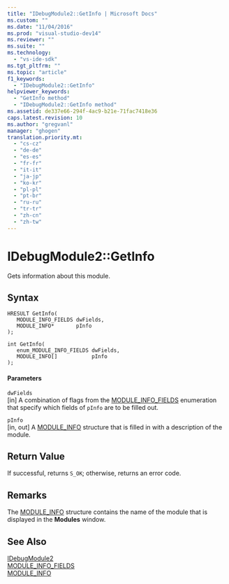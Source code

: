 ```yaml
---
title: "IDebugModule2::GetInfo | Microsoft Docs"
ms.custom: ""
ms.date: "11/04/2016"
ms.prod: "visual-studio-dev14"
ms.reviewer: ""
ms.suite: ""
ms.technology: 
  - "vs-ide-sdk"
ms.tgt_pltfrm: ""
ms.topic: "article"
f1_keywords: 
  - "IDebugModule2::GetInfo"
helpviewer_keywords: 
  - "GetInfo method"
  - "IDebugModule2::GetInfo method"
ms.assetid: de337e66-294f-4ac9-b21e-71fac7418e36
caps.latest.revision: 10
ms.author: "gregvanl"
manager: "ghogen"
translation.priority.mt: 
  - "cs-cz"
  - "de-de"
  - "es-es"
  - "fr-fr"
  - "it-it"
  - "ja-jp"
  - "ko-kr"
  - "pl-pl"
  - "pt-br"
  - "ru-ru"
  - "tr-tr"
  - "zh-cn"
  - "zh-tw"
---
```

# IDebugModule2::GetInfo
Gets information about this module.  
  
## Syntax  
  
```cpp#  
HRESULT GetInfo(   
   MODULE_INFO_FIELDS dwFields,  
   MODULE_INFO*       pInfo  
);  
```  
  
```cpp#  
int GetInfo(   
   enum_MODULE_INFO_FIELDS dwFields,  
   MODULE_INFO[]           pInfo  
);  
```  
  
#### Parameters  
 `dwFields`  
 [in] A combination of flags from the [MODULE_INFO_FIELDS](../../../extensibility/debugger/reference/module-info-fields.md) enumeration that specify which fields of `pInfo` are to be filled out.  
  
 `pInfo`  
 [in, out] A [MODULE_INFO](../../../extensibility/debugger/reference/module-info.md) structure that is filled in with a description of the module.  
  
## Return Value  
 If successful, returns `S_OK`; otherwise, returns an error code.  
  
## Remarks  
 The [MODULE_INFO](../../../extensibility/debugger/reference/module-info.md) structure contains the name of the module that is displayed in the **Modules** window.  
  
## See Also  
 [IDebugModule2](../../../extensibility/debugger/reference/idebugmodule2.md)   
 [MODULE_INFO_FIELDS](../../../extensibility/debugger/reference/module-info-fields.md)   
 [MODULE_INFO](../../../extensibility/debugger/reference/module-info.md)